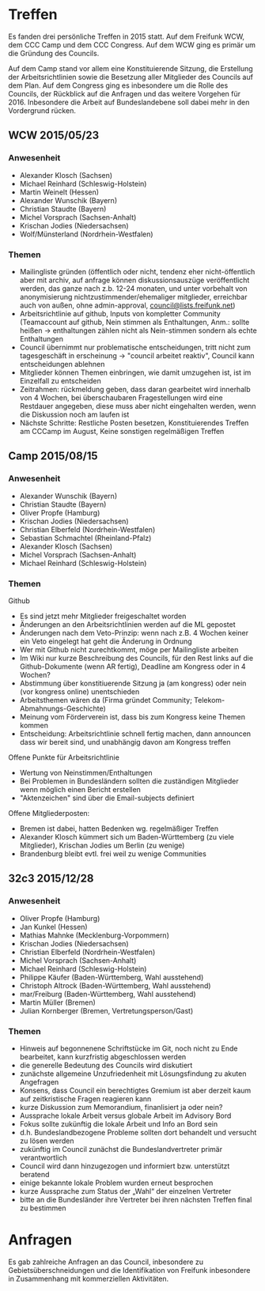 # Treffen

Es fanden drei persönliche Treffen in 2015 statt. Auf dem Freifunk WCW, dem CCC Camp und dem CCC Congress. Auf dem WCW ging es primär um die Gründung des Councils. 

Auf dem Camp stand vor allem eine Konstituierende Sitzung, die Erstellung der Arbeitsrichtlinien sowie die Besetzung aller Mitglieder des Councils auf dem Plan. Auf dem Congress ging es inbesondere um die Rolle des Councils, der Rückblick auf die Anfragen und das weitere Vorgehen für 2016. Inbesondere die Arbeit auf Bundeslandebene soll dabei mehr in den Vordergrund rücken.

## WCW 2015/05/23

### Anwesenheit
* Alexander Klosch (Sachsen)
* Michael Reinhard (Schleswig-Holstein)
* Martin Weinelt (Hessen)
* Alexander Wunschik (Bayern)
* Christian Staudte (Bayern)
* Michel Vorsprach (Sachsen-Anhalt)
* Krischan Jodies (Niedersachsen)
* Wolf/Münsterland (Nordrhein-Westfalen)

### Themen
* Mailingliste gründen (öffentlich oder nicht, tendenz eher nicht-öffentlich aber mit archiv, auf anfrage können diskussionsauszüge veröffentlicht werden, das ganze nach z.b. 12-24 monaten, und unter vorbehalt von anonymisierung nichtzustimmender/ehemaliger mitglieder, erreichbar auch von außen, ohne admin-approval, council@lists.freifunk.net)
* Arbeitsrichtlinie auf github, Inputs von kompletter Community (Teamaccount auf github, Nein stimmen als Enthaltungen, Anm.: sollte heißen -> enthaltungen zählen nicht als Nein-stimmen sondern als echte Enthaltungen
* Council übernimmt nur problematische entscheidungen, tritt nicht zum tagesgeschäft in erscheinung -> "council arbeitet reaktiv", Council kann entscheidungen ablehnen
* Mitglieder können Themen einbringen, wie damit umzugehen ist, ist im Einzelfall zu entscheiden
* Zeitrahmen: rückmeldung geben, dass daran gearbeitet wird innerhalb von 4 Wochen, bei überschaubaren Fragestellungen wird eine Restdauer angegeben, diese muss aber nicht eingehalten werden, wenn die Diskussion noch am laufen ist
* Nächste Schritte: Restliche Posten besetzen, Konstituierendes Treffen am CCCamp im August, Keine sonstigen regelmäßigen Treffen

## Camp 2015/08/15

### Anwesenheit
* Alexander Wunschik (Bayern)
* Christian Staudte (Bayern)
* Oliver Propfe (Hamburg)
* Krischan Jodies (Niedersachsen)
* Christian Elberfeld (Nordrhein-Westfalen)
* Sebastian Schmachtel (Rheinland-Pfalz)
* Alexander Klosch (Sachsen)
* Michel Vorsprach (Sachsen-Anhalt)
* Michael Reinhard (Schleswig-Holstein)

### Themen

Github
* Es sind jetzt mehr Mitglieder freigeschaltet worden
* Änderungen an den Arbeitsrichtlinien werden auf die ML gepostet
* Änderungen nach dem Veto-Prinzip: wenn nach z.B. 4 Wochen keiner ein Veto eingelegt hat geht die Änderung in Ordnung
* Wer mit Github nicht zurechtkommt, möge per Mailingliste arbeiten
* Im Wiki nur kurze Beschreibung des Councils, für den Rest links auf die Github-Dokumente (wenn AR fertig), Deadline am Kongress oder in 4 Wochen?
* Abstimmung über konstitiuerende Sitzung ja (am kongress) oder nein (vor kongress online) unentschieden
* Arbeitsthemen wären da (Firma gründet Community; Telekom-Abmahnungs-Geschichte)
* Meinung vom Förderverein ist, dass bis zum Kongress keine Themen kommen
* Entscheidung: Arbeitsrichtlinie schnell fertig machen, dann announcen dass wir bereit sind, und unabhängig davon am Kongress treffen

Offene Punkte für Arbeitsrichtlinie
* Wertung von Neinstimmen/Enthaltungen
* Bei Problemen in Bundesländern sollten die zuständigen Mitglieder wenn möglich einen Bericht erstellen
* "Aktenzeichen" sind über die Email-subjects definiert

Offene Mitgliederposten:
* Bremen ist dabei, hatten Bedenken wg. regelmäßiger Treffen
* Alexander Klosch kümmert sich um Baden-Württemberg (zu viele Mitglieder), Krischan Jodies um Berlin (zu wenige)
* Brandenburg bleibt evtl. frei weil zu wenige Communities

## 32c3 2015/12/28

### Anwesenheit
* Oliver Propfe (Hamburg)
* Jan Kunkel (Hessen)
* Mathias Mahnke (Mecklenburg-Vorpommern)
* Krischan Jodies (Niedersachsen)
* Christian Elberfeld (Nordrhein-Westfalen)
* Michel Vorsprach (Sachsen-Anhalt)
* Michael Reinhard (Schleswig-Holstein)
* Philippe Käufer (Baden-Württemberg, Wahl ausstehend)
* Christoph Altrock (Baden-Württemberg, Wahl ausstehend)
* mar/Freiburg (Baden-Württemberg, Wahl ausstehend)
* Martin Müller (Bremen)
* Julian Kornberger (Bremen, Vertretungsperson/Gast)

### Themen
* Hinweis auf begonnenene Schriftstücke im Git, noch nicht zu Ende bearbeitet, kann kurzfristig abgeschlossen werden
* die generelle Bedeutung des Councils wird diskutiert
* zunächste allgemeine Unzufriedenheit mit Lösungsfindung zu akuten Angefragen
* Konsens, dass Council ein berechtigtes Gremium ist aber derzeit kaum auf zeitkristische Fragen reagieren kann
* kurze Diskussion zum Memorandium, finanlisiert ja oder nein?
* Aussprache lokale Arbeit versus globale Arbeit im Advisory Bord
* Fokus sollte zukünftig die lokale Arbeit und Info an Bord sein
* d.h. Bundeslandbezogene Probleme sollten dort behandelt und versucht zu lösen werden
* zukünftig im Council zunächst die Bundeslandvertreter primär verantwortlich
* Council wird dann hinzugezogen und informiert bzw. unterstützt beratend
* einige bekannte lokale Problem wurden erneut besprochen
* kurze Aussprache zum Status der „Wahl“ der einzelnen Vertreter
* bitte an die Bundesländer ihre Vertreter bei ihren nächsten Treffen final zu bestimmen

# Anfragen

Es gab zahlreiche Anfragen an das Council, inbesondere zu Gebietsüberschneidungen und die Identifikation von Freifunk inbesondere in Zusammenhang mit kommerziellen Aktivitäten.

